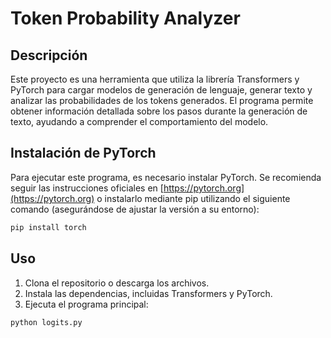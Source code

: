 # Token Probability Analyzer

## Descripción
Este proyecto es una herramienta que utiliza la librería Transformers y PyTorch para cargar modelos de generación de lenguaje, generar texto y analizar las probabilidades de los tokens generados. El programa permite obtener información detallada sobre los pasos durante la generación de texto, ayudando a comprender el comportamiento del modelo.

## Instalación de PyTorch
Para ejecutar este programa, es necesario instalar PyTorch. Se recomienda seguir las instrucciones oficiales en [https://pytorch.org](https://pytorch.org) o instalarlo mediante pip utilizando el siguiente comando (asegurándose de ajustar la versión a su entorno):
```bash
pip install torch
```

## Uso
1. Clona el repositorio o descarga los archivos.
2. Instala las dependencias, incluidas Transformers y PyTorch.
3. Ejecuta el programa principal:
```bash
python logits.py
```
